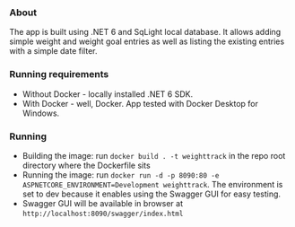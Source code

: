 ### About
The app is built using .NET 6 and SqLight local database. 
It allows adding simple weight and weight goal entries as well as listing the existing entries with a simple date filter.

### Running requirements
- Without Docker - locally installed .NET 6 SDK.
- With Docker - well, Docker. App tested with Docker Desktop for Windows.

### Running
- Building the image: run `docker build . -t weighttrack` in the repo root directory where the Dockerfile sits
- Running the image: run `docker run -d -p 8090:80 -e ASPNETCORE_ENVIRONMENT=Development weighttrack`. The environment is set to dev because it enables using the Swagger GUI for easy testing.
- Swagger GUI will be available in browser at `http://localhost:8090/swagger/index.html`


